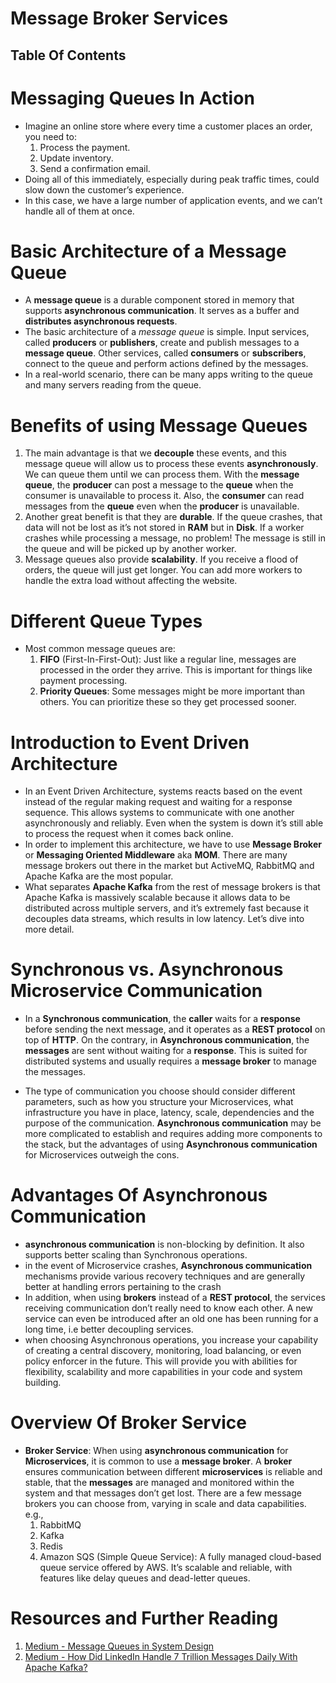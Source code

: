 # Message Broker Services

## Table Of Contents

# Messaging Queues In Action

- Imagine an online store where every time a customer places an order, you need to:
  1. Process the payment.
  2. Update inventory.
  3. Send a confirmation email.
- Doing all of this immediately, especially during peak traffic times, could slow down the customer’s experience.
- In this case, we have a large number of application events, and we can’t handle all of them at once.

# Basic Architecture of a Message Queue

- A **message queue** is a durable component stored in memory that supports **asynchronous communication**. It serves as a buffer and **distributes asynchronous requests**.
- The basic architecture of a _message queue_ is simple. Input services, called **producers** or **publishers**, create and publish messages to a **message queue**. Other services, called **consumers** or **subscribers**, connect to the queue and perform actions defined by the messages.
- In a real-world scenario, there can be many apps writing to the queue and many servers reading from the queue.

# Benefits of using Message Queues

1. The main advantage is that we **decouple** these events, and this message queue will allow us to process these events **asynchronously**. We can queue them until we can process them. With the **message queue**, the **producer** can post a message to the **queue** when the consumer is unavailable to process it. Also, the **consumer** can read messages from the **queue** even when the **producer** is unavailable.
2. Another great benefit is that they are **durable**. If the queue crashes, that data will not be lost as it’s not stored in **RAM** but in **Disk**. If a worker crashes while processing a message, no problem! The message is still in the queue and will be picked up by another worker.
3. Message queues also provide **scalability**. If you receive a flood of orders, the queue will just get longer. You can add more workers to handle the extra load without affecting the website.

# Different Queue Types

- Most common message queues are:
  1. **FIFO** (First-In-First-Out): Just like a regular line, messages are processed in the order they arrive. This is important for things like payment processing.
  2. **Priority Queues**: Some messages might be more important than others. You can prioritize these so they get processed sooner.

# Introduction to Event Driven Architecture

- In an Event Driven Architecture, systems reacts based on the event instead of the regular making request and waiting for a response sequence. This allows systems to communicate with one another asynchronously and reliably. Even when the system is down it’s still able to process the request when it comes back online.
- In order to implement this architecture, we have to use **Message Broker** or **Messaging Oriented Middleware** aka **MOM**. There are many message brokers out there in the market but ActiveMQ, RabbitMQ and Apache Kafka are the most popular.
- What separates **Apache Kafka** from the rest of message brokers is that Apache Kafka is massively scalable because it allows data to be distributed across multiple servers, and it’s extremely fast because it decouples data streams, which results in low latency. Let’s dive into more detail.

# Synchronous vs. Asynchronous Microservice Communication

- In a **Synchronous communication**, the **caller** waits for a **response** before sending the next message, and it operates as a **REST protocol** on top of **HTTP**. On the contrary, in **Asynchronous communication**, the **messages** are sent without waiting for a **response**. This is suited for distributed systems and usually requires a **message broker** to manage the messages.

- The type of communication you choose should consider different parameters, such as how you structure your Microservices, what infrastructure you have in place, latency, scale, dependencies and the purpose of the communication. **Asynchronous communication** may be more complicated to establish and requires adding more components to the stack, but the advantages of using **Asynchronous communication** for Microservices outweigh the cons.

# Advantages Of Asynchronous Communication

- **asynchronous communication** is non-blocking by definition. It also supports better scaling than Synchronous operations.
- in the event of Microservice crashes, **Asynchronous communication** mechanisms provide various recovery techniques and are generally better at handling errors pertaining to the crash
- In addition, when using **brokers** instead of a **REST protocol**, the services receiving communication don’t really need to know each other. A new service can even be introduced after an old one has been running for a long time, i.e better decoupling services.
- when choosing Asynchronous operations, you increase your capability of creating a central discovery, monitoring, load balancing, or even policy enforcer in the future. This will provide you with abilities for flexibility, scalability and more capabilities in your code and system building.

# Overview Of Broker Service

- **Broker Service**: When using **asynchronous communication** for **Microservices**, it is common to use a **message broker**. A **broker** ensures communication between different **microservices** is reliable and stable, that the **messages** are managed and monitored within the system and that messages don’t get lost. There are a few message brokers you can choose from, varying in scale and data capabilities. e.g.,
  1. RabbitMQ
  2. Kafka
  3. Redis
  4. Amazon SQS (Simple Queue Service): A fully managed cloud-based queue service offered by AWS. It’s scalable and reliable, with features like delay queues and dead-letter queues.


# Resources and Further Reading

1. [Medium - Message Queues in System Design](https://levelup.gitconnected.com/message-queues-in-system-design-0440a1221023)
2. [Medium - How Did LinkedIn Handle 7 Trillion Messages Daily With Apache Kafka?](https://blog.det.life/how-did-linkedin-handle-7-trillion-messages-daily-with-apache-kafka-07a167f1a949)
